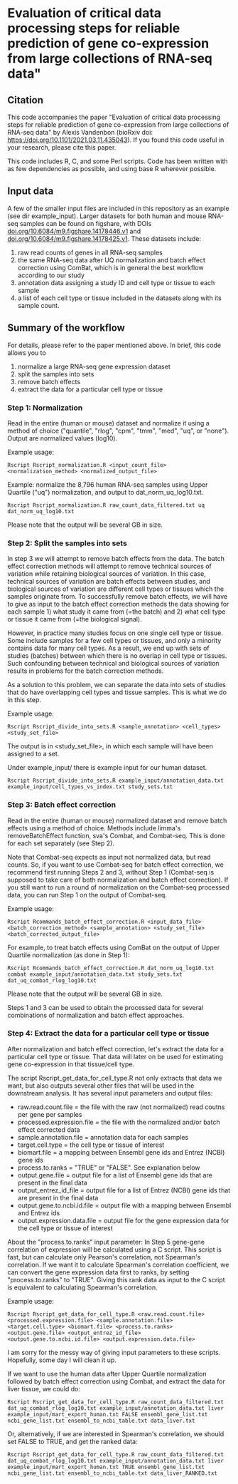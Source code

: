 # Evaluation of critical data processing steps for reliable prediction of gene co-expression from large collections of RNA-seq data"

## Citation
This code accompanies the paper "Evaluation of critical data processing steps for reliable prediction of gene co-expression from large collections of RNA-seq data" by Alexis Vandenbon (bioRxiv doi: https://doi.org/10.1101/2021.03.11.435043). If you found this code useful in your research, please cite this paper.

This code includes R, C, and some Perl scripts. Code has been written with as few dependencies as possible, and using base R wherever possible. 

## Input data
A few of the smaller input files are included in this repository as an example (see dir example_input). Larger datasets for both human and mouse RNA-seq samples can be found on figshare, with DOIs [doi.org/10.6084/m9.figshare.14178446.v1](https://figshare.com/articles/dataset/Human_data/14178446/1) and [doi.org/10.6084/m9.figshare.14178425.v1](https://figshare.com/articles/dataset/Mouse_data/14178425/1). These datasets include: 

1. raw read counts of genes in all RNA-seq samples
2. the same RNA-seq data after UQ normalization and batch effect correction using ComBat, which is in general the best workflow according to our study
3. annotation data assigning a study ID and cell type or tissue to each sample
4. a list of each cell type or tissue included in the datasets along with its sample count.


## Summary of the workflow
For details, please refer to the paper mentioned above. In brief, this code allows you to 

1. normalize a large RNA-seq gene expression dataset
2. split the samples into sets
3. remove batch effects
4. extract the data for a particular cell type or tissue

### Step 1: Normalization
Read in the entire (human or mouse) dataset and normalize it using a method of choice ("quantile", "rlog", "cpm", "tmm", "med", "uq", or  "none"). Output are normalized values (log10).

Example usage:
```{bash}
Rscript Rscript_normalization.R <input_count_file> <normalization_method> <normalized_output_file>
```

Example: normalize the 8,796 human RNA-seq samples using Upper Quartile ("uq") normalization, and output to dat_norm_uq_log10.txt.
```{bash}
Rscript Rscript_normalization.R raw_count_data_filtered.txt uq dat_norm_uq_log10.txt
```

Please note that the output will be several GB in size.


### Step 2: Split the samples into sets
In step 3 we will attempt to remove batch effects from the data. The batch effect correction methods will attempt to remove technical sources of variation while retaining biological sources of variation. In this case, technical sources of variation are batch effects between studies, and biological sources of variation are different cell types or tissues which the samples originate from. To successfully remove batch effects, we will have to give as input to the batch effect correction methods the data showing for each sample 1) what study it came from (=the batch) and 2) what cell type or tissue it came from (=the biological signal).

However, in practice many studies focus on one single cell type or tissue. Some include samples for a few cell types or tissues, and only a minority contains data for many cell types. As a result, we end up with sets of studies (batches) between which there is no overlap in cell type or tissues. Such confounding between technical and biological sources of variation results in problems for the batch correction methods.

As a solution to this problem, we can separate the data into sets of studies that do have overlapping cell types and tissue samples. This is what we do in this step.

Example usage:
```{bash}
Rscript Rscript_divide_into_sets.R <sample_annotation> <cell_types> <study_set_file>
```

The output is in <study_set_file>, in which each sample will have been assigned to a set.

Under example_input/ there is example input for our human dataset.

```{bash}
Rscript Rscript_divide_into_sets.R example_input/annotation_data.txt example_input/cell_types_vs_index.txt study_sets.txt
```


### Step 3: Batch effect correction
Read in the entire (human or mouse) normalized dataset and remove batch effects using a method of choice. Methods include limma's removeBatchEffect function, sva's Combat, and Combat-seq. This is done for each set separately (see Step 2).

Note that Combat-seq expects as input not normalized data, but read counts. So, if you want to use Combat-seq for batch effect correction, we recommend first running Steps 2 and 3, without Step 1 (Combat-seq is supposed to take care of both normalization and batch effect correction). If you still want to run a round of normalization on the Combat-seq processed data, you can run Step 1 on the output of Combat-seq.

Example usage:
```{bash}
Rscript Rcommands_batch_effect_correction.R <input_data_file> <batch_correction_method> <sample_annotation> <study_set_file> <batch_corrected_output_file>
```

For example, to treat batch effects using ComBat on the output of Upper Quartile normalization (as done in Step 1):
```{bash}
Rscript Rcommands_batch_effect_correction.R dat_norm_uq_log10.txt combat example_input/annotation_data.txt study_sets.txt dat_uq_combat_rlog_log10.txt
```

Please note that the output will be several GB in size.

Steps 1 and 3 can be used to obtain the processed data for several combinations of normalization and batch effect approaches.

### Step 4: Extract the data for a particular cell type or tissue

After normalization and batch effect correction, let's extract the data for a particular cell type or tissue. That data will later on be used for estimating gene co-expression in that tissue/cell type.

The script Rscript_get_data_for_cell_type.R not only extracts that data we want, but also outputs several other files that will be used in the downstream analysis. It has several input parameters and output files:

- raw.read.count.file = the file with the raw (not normalized) read coutns per gene per samples
- processed.expression.file = the file with the normalized and/or batch effect corrected data
- sample.annotation.file = annotation data for each samples
- target.cell.type = the cell type or tissue of interest
- biomart.file = a mapping between Ensembl gene ids and Entrez (NCBI) gene ids
- process.to.ranks = "TRUE" or "FALSE". See explanation below
- output.gene.file = output file for a list of Ensembl gene ids that are present in the final data
- output_entrez_id_file = output file for a list of Entrez (NCBI) gene ids that are present in the final data
- output.gene.to.ncbi.id.file = output file with a mapping between Ensembl and Entrez ids
- output.expression.data.file = output file for the gene expression data for the cell type or tissue of interest

About the "process.to.ranks" input parameter: In Step 5 gene-gene correlation of expression will be calculated using a C script. This script is fast, but can  calculate only Pearson's correlation, not Spearman's correlation. If we want it to calculate Spearman's correlation coefficient, we can convert the gene expression data first to ranks, by setting "process.to.ranks" to "TRUE". Giving this rank data as input to the C script is equivalent to calculating Spearman's correlation.


Example usage:
```{bash}
Rscript Rscript_get_data_for_cell_type.R <raw.read.count.file> <processed.expression.file> <sample.annotation.file> <target.cell.type> <biomart.file> <process.to.ranks> <output.gene.file> <output_entrez_id_file> <output.gene.to.ncbi.id.file> <output.expression.data.file>
```
I am sorry for the messy way of giving input parameters to these scripts. Hopefully, some day I will clean it up.

If we want to use the human data after Upper Quartile normalization followed by batch effect correction using Combat, and extract the data for liver tissue, we could do:
```{bash}
Rscript Rscript_get_data_for_cell_type.R raw_count_data_filtered.txt dat_uq_combat_rlog_log10.txt example_input/annotation_data.txt liver example_input/mart_export_human.txt FALSE ensembl_gene_list.txt ncbi_gene_list.txt ensembl_to_ncbi_table.txt data_liver.txt
```

Or, alternatively, if we are interested in Spearman's correlation, we should set FALSE to TRUE, and get the ranked data:
```{bash}
Rscript Rscript_get_data_for_cell_type.R raw_count_data_filtered.txt dat_uq_combat_rlog_log10.txt example_input/annotation_data.txt liver example_input/mart_export_human.txt TRUE ensembl_gene_list.txt ncbi_gene_list.txt ensembl_to_ncbi_table.txt data_liver_RANKED.txt
```



